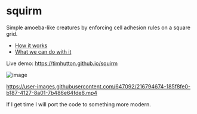 # squirm
Simple amoeba-like creatures by enforcing cell adhesion rules on a square grid.
- [How it works](https://timhutton.github.io/squirm/how/index.html)
- [What we can do with it](https://timhutton.github.io/squirm/what/index.html)

Live demo: https://timhutton.github.io/squirm

![image](https://user-images.githubusercontent.com/647092/216794501-c3712f52-38ad-46f9-9c57-ab79c795216e.png)

https://user-images.githubusercontent.com/647092/216794674-185f8fe0-b187-4127-8a01-7b486e64fde8.mp4

If I get time I will port the code to something more modern.
